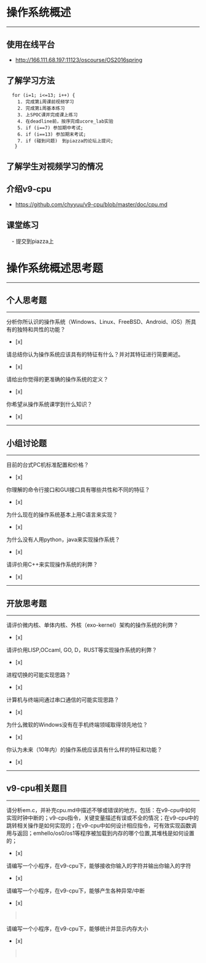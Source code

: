 # 操作系统概述
---
## 使用在线平台
- http://166.111.68.197:11123/oscourse/OS2016spring

## 了解学习方法
```
  for (i=1; i<=13; i++) {
    1. 完成第i周课前视频学习
    2. 完成第i周基本练习
    3. 上SPOC课并完成课上练习
    4. 在deadline前，按序完成ucore_lab实验
    5. if (i==7) 参加期中考试;
    6. if (i==13) 参加期末考试;
    7. if (碰到问题)　到piazza的论坛上提问;
   }
```
## 了解学生对视频学习的情况

## 介绍v9-cpu
 - https://github.com/chyyuu/v9-cpu/blob/master/doc/cpu.md

## 课堂练习
　- 提交到piazza上

# 操作系统概述思考题
---
## 个人思考题
---

分析你所认识的操作系统（Windows、Linux、FreeBSD、Android、iOS）所具有的独特和共性的功能？
- [x]  

>  

请总结你认为操作系统应该具有的特征有什么？并对其特征进行简要阐述。
- [x]  

>   

请给出你觉得的更准确的操作系统的定义？
- [x]  

>   

你希望从操作系统课学到什么知识？
- [x]  

>   

---

## 小组讨论题

---

目前的台式PC机标准配置和价格？
- [x]  

> 

你理解的命令行接口和GUI接口具有哪些共性和不同的特征？
- [x]  

> 

为什么现在的操作系统基本上用C语言来实现？
- [x]  

>  

为什么没有人用python，java来实现操作系统？
- [x]  

>  

请评价用C++来实现操作系统的利弊？
- [x]  

>  

---

## 开放思考题

---

请评价微内核、单体内核、外核（exo-kernel）架构的操作系统的利弊？
- [x]  

>  

请评价用LISP,OCcaml, GO, D，RUST等实现操作系统的利弊？
- [x]  

>  

进程切换的可能实现思路？
- [x]  

>  

计算机与终端间通过串口通信的可能实现思路？
- [x]  

>  

为什么微软的Windows没有在手机终端领域取得领先地位？
- [x]  

>  

你认为未来（10年内）的操作系统应该具有什么样的特征和功能？
- [x]  

>  

---

## v9-cpu相关题目
---

请分析em.c，并补充cpu.md中描述不够或错误的地方。包括：在v9-cpu中如何实现时钟中断的；v9-cpu指令，关键变量描述有误或不全的情况；在v9-cpu中的跳转相关操作是如何实现的；在v9-cpu中如何设计相应指令，可有效实现函数调用与返回；emhello/os0/os1等程序被加载到内存的哪个位置,其堆栈是如何设置的；
- [x]  

>  

请编写一个小程序，在v9-cpu下，能够接收你输入的字符并输出你输入的字符
- [x]  

>  

请编写一个小程序，在v9-cpu下，能够产生各种异常/中断
- [x]  

>　  

请编写一个小程序，在v9-cpu下，能够统计并显示内存大小
- [x]  

>　  